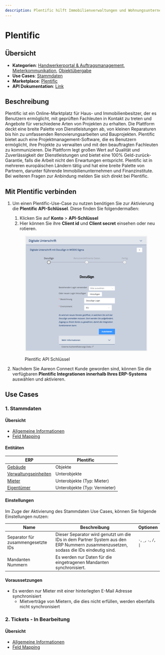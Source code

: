 ```yaml
---
description: Plentific hilft Immobilienverwaltungen und Wohnungsunternehmen
---
```


# Plentific

## Übersicht

* **Kategorien**: [Handwerkerportal & Auftragsmanagement](../kategorien/handwerkerportal-and-auftragsmanagement.md), [Mieterkommunikation](../kategorien/mieterkommunikation.md), [Objektübergabe](../kategorien/objektuebergabe.md)
* **Use Cases**: [Stammdaten](../use-cases/stammdaten.md)
* **Marketplace**: [Plentific](https://marketplace.aareon.com/de/listings/plentific)
* **API Dokumentation**: [Link](https://dev.plentific.com/api/client/latest)

## Beschreibung

Plentific ist ein Online-Marktplatz für Haus- und Immobilienbesitzer, der es Benutzern ermöglicht, mit geprüften Fachleuten in Kontakt zu treten und Angebote für verschiedene Arten von Projekten zu erhalten. Die Plattform deckt eine breite Palette von Dienstleistungen ab, von kleinen Reparaturen bis hin zu umfassenden Renovierungsarbeiten und Bauprojekten. Plentific bietet auch eine Projektmanagement-Software, die es Benutzern ermöglicht, ihre Projekte zu verwalten und mit den beauftragten Fachleuten zu kommunizieren. Die Plattform legt großen Wert auf Qualität und Zuverlässigkeit der Dienstleistungen und bietet eine 100% Geld-zurück-Garantie, falls die Arbeit nicht den Erwartungen entspricht. Plentific ist in mehreren europäischen Ländern tätig und hat eine breite Palette von Partnern, darunter führende Immobilienunternehmen und Finanzinstitute. Bei weiteren Fragen zur Anbindung melden Sie sich direkt bei Plentific.

## Mit Plentific verbinden

1.  Um einen Plentific-Use-Case zu nutzen benötigen Sie zur Aktivierung die **Plentific API-Schlüssel**. Diese finden Sie folgendermaßen:

    1. Klicken Sie auf **Konto** > **API-Schlüssel**
    2. Hier können Sie ihre **Client id** und **Client secret** einsehen oder neu rotieren.



    <figure><img src="../.gitbook/assets/image (2) (1).png" alt="" width="563"><figcaption><p>Plentific API Schlüssel</p></figcaption></figure>
2. Nachdem Sie Aareon Connect Kunde geworden sind, können Sie die verfügbaren **Plentific Integrationen innerhalb Ihres ERP-Systems** auswählen und aktivieren.

## Use Cases

### 1. Stammdaten

#### Übersicht

* [Allgemeine Informationen](../use-cases/stammdaten.md)
* [Feld Mapping](https://docs.google.com/spreadsheets/d/1b5iCRsnGxBGTXNzHzaNm0SlfRoIpbRofghzS-7HwbVc/edit#gid=1213044489\&fvid=23969279)

#### Entitäten

| ERP                                                            | Plentific                     |
| -------------------------------------------------------------- | ----------------------------- |
| [Gebäude](../entitaeten/gebaeude.md)                           | Objekte                       |
| [Verwaltungseinheiten](../kategorien/eigentuemerverwaltung.md) | Unterobjekte                  |
| [Mieter](../entitaeten/mieter.md)                              | Unterobjekte (Typ: Mieter)    |
| [Eigentümer](../entitaeten/eigentuemer.md)                     | Unterobjekte (Typ: Vermieter) |

#### Einstellungen

Im Zuge der Aktivierung des Stammdaten Use Cases, können Sie folgende Einstellungen nutzen:

<table><thead><tr><th width="165">Name</th><th width="450.33333333333326">Beschreibung</th><th>Optionen</th></tr></thead><tbody><tr><td>Separator für zusammengesetzte IDs</td><td>Dieser Separator wird genutzt um die IDs in dem Partner System aus den ERP Nummern zusammenzusetzen, sodass die IDs eindeutig sind.</td><td><code>-</code>, <code>_</code>, <code>.</code>, <code>/</code>, <code>|</code></td></tr><tr><td>Mandanten Nummern</td><td>Es werden nur Daten für die eingetragenen Mandanten synchronisiert.</td><td></td></tr></tbody></table>

#### Voraussetzungen

* Es werden nur Mieter mit einer hinterlegten E-Mail Adresse synchronisiert
  * Mietverträge von Mietern, die dies nicht erfüllen, werden ebenfalls nicht synchronisiert

### 2. Tickets - In Bearbeitung

#### Übersicht

* [Allgemeine Informationen](../use-cases/tickets.md)
* [Feld Mapping](https://docs.google.com/spreadsheets/d/1b5iCRsnGxBGTXNzHzaNm0SlfRoIpbRofghzS-7HwbVc/edit#gid=388591826\&fvid=1169857418)
